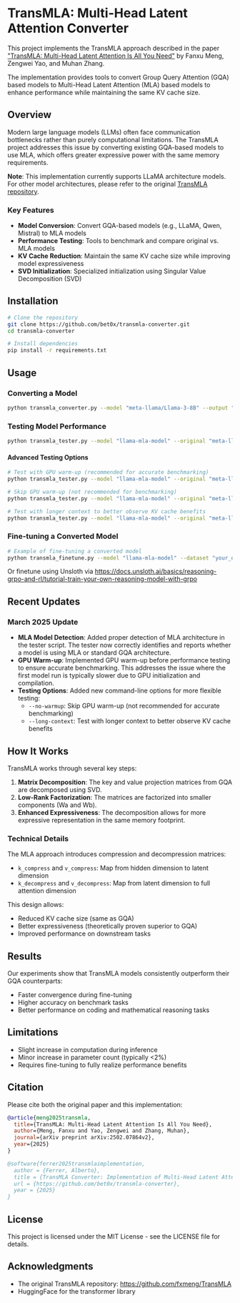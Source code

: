 # TransMLA: Multi-Head Latent Attention Converter

This project implements the TransMLA approach described in the paper ["TransMLA: Multi-Head Latent Attention Is All You Need"](https://github.com/fxmeng/TransMLA) by Fanxu Meng, Zengwei Yao, and Muhan Zhang. 

The implementation provides tools to convert Group Query Attention (GQA) based models to Multi-Head Latent Attention (MLA) based models to enhance performance while maintaining the same KV cache size.

## Overview

Modern large language models (LLMs) often face communication bottlenecks rather than purely computational limitations. The TransMLA project addresses this issue by converting existing GQA-based models to use MLA, which offers greater expressive power with the same memory requirements.

**Note**: This implementation currently supports LLaMA architecture models. For other model architectures, please refer to the original [TransMLA repository](https://github.com/fxmeng/TransMLA).

### Key Features

- **Model Conversion**: Convert GQA-based models (e.g., LLaMA, Qwen, Mistral) to MLA models
- **Performance Testing**: Tools to benchmark and compare original vs. MLA models
- **KV Cache Reduction**: Maintain the same KV cache size while improving model expressiveness
- **SVD Initialization**: Specialized initialization using Singular Value Decomposition (SVD)

## Installation

```bash
# Clone the repository
git clone https://github.com/bet0x/transmla-converter.git
cd transmla-converter

# Install dependencies
pip install -r requirements.txt
```

## Usage

### Converting a Model

```bash
python transmla_converter.py --model "meta-llama/Llama-3-8B" --output "llama-mla-model" --test
```

### Testing Model Performance

```bash
python transmla_tester.py --model "llama-mla-model" --original "meta-llama/Llama-3-8B" --tokens 100
```

#### Advanced Testing Options

```bash
# Test with GPU warm-up (recommended for accurate benchmarking)
python transmla_tester.py --model "llama-mla-model" --original "meta-llama/Llama-3-8B" --tokens 100

# Skip GPU warm-up (not recommended for benchmarking)
python transmla_tester.py --model "llama-mla-model" --original "meta-llama/Llama-3-8B" --tokens 100 --no-warmup

# Test with longer context to better observe KV cache benefits
python transmla_tester.py --model "llama-mla-model" --original "meta-llama/Llama-3-8B" --tokens 100 --long-context
```

### Fine-tuning a Converted Model

```bash
# Example of fine-tuning a converted model
python transmla_finetune.py --model "llama-mla-model" --dataset "your_dataset.jsonl" --output "fine-tuned-mla"
```

Or finetune using Unsloth via https://docs.unsloth.ai/basics/reasoning-grpo-and-rl/tutorial-train-your-own-reasoning-model-with-grpo

## Recent Updates

### March 2025 Update

- **MLA Model Detection**: Added proper detection of MLA architecture in the tester script. The tester now correctly identifies and reports whether a model is using MLA or standard GQA architecture.
- **GPU Warm-up**: Implemented GPU warm-up before performance testing to ensure accurate benchmarking. This addresses the issue where the first model run is typically slower due to GPU initialization and compilation.
- **Testing Options**: Added new command-line options for more flexible testing:
  - `--no-warmup`: Skip GPU warm-up (not recommended for accurate benchmarking)
  - `--long-context`: Test with longer context to better observe KV cache benefits

## How It Works

TransMLA works through several key steps:

1. **Matrix Decomposition**: The key and value projection matrices from GQA are decomposed using SVD.
2. **Low-Rank Factorization**: The matrices are factorized into smaller components (Wa and Wb).
3. **Enhanced Expressiveness**: The decomposition allows for more expressive representation in the same memory footprint.

### Technical Details

The MLA approach introduces compression and decompression matrices:
- `k_compress` and `v_compress`: Map from hidden dimension to latent dimension
- `k_decompress` and `v_decompress`: Map from latent dimension to full attention dimension

This design allows:
- Reduced KV cache size (same as GQA)
- Better expressiveness (theoretically proven superior to GQA)
- Improved performance on downstream tasks

## Results

Our experiments show that TransMLA models consistently outperform their GQA counterparts:

- Faster convergence during fine-tuning
- Higher accuracy on benchmark tasks
- Better performance on coding and mathematical reasoning tasks

## Limitations

- Slight increase in computation during inference
- Minor increase in parameter count (typically <2%)
- Requires fine-tuning to fully realize performance benefits

## Citation

Please cite both the original paper and this implementation:

```bibtex
@article{meng2025transmla,
  title={TransMLA: Multi-Head Latent Attention Is All You Need},
  author={Meng, Fanxu and Yao, Zengwei and Zhang, Muhan},
  journal={arXiv preprint arXiv:2502.07864v2},
  year={2025}
}

@software{ferrer2025transmlaimplementation,
  author = {Ferrer, Alberto},
  title = {TransMLA Converter: Implementation of Multi-Head Latent Attention for LLMs},
  url = {https://github.com/bet0x/transmla-converter},
  year = {2025}
}
```

## License

This project is licensed under the MIT License - see the LICENSE file for details.

## Acknowledgments

- The original TransMLA repository: https://github.com/fxmeng/TransMLA
- HuggingFace for the transformer library
